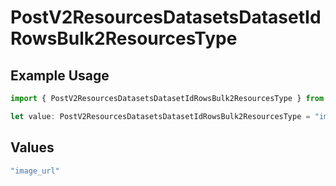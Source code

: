 # PostV2ResourcesDatasetsDatasetIdRowsBulk2ResourcesType

## Example Usage

```typescript
import { PostV2ResourcesDatasetsDatasetIdRowsBulk2ResourcesType } from "orq-node-client/models/operations";

let value: PostV2ResourcesDatasetsDatasetIdRowsBulk2ResourcesType = "image_url";
```

## Values

```typescript
"image_url"
```